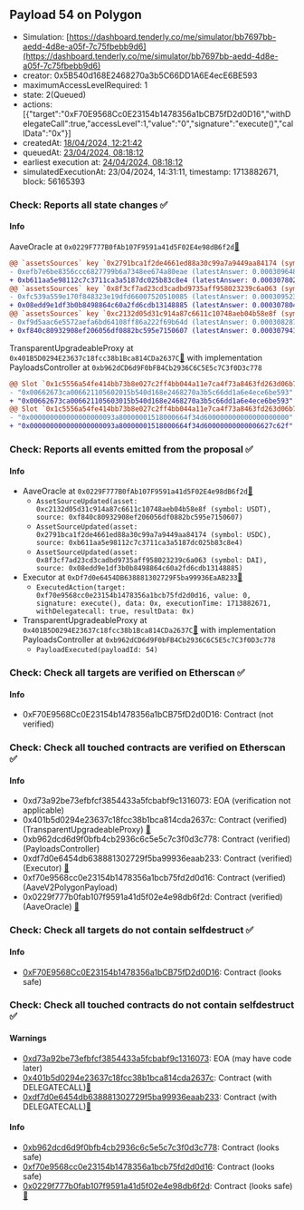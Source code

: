 ## Payload 54 on Polygon

- Simulation: [https://dashboard.tenderly.co/me/simulator/bb7697bb-aedd-4d8e-a05f-7c75fbebb9d6](https://dashboard.tenderly.co/me/simulator/bb7697bb-aedd-4d8e-a05f-7c75fbebb9d6)
- creator: 0x5B540d168E2468270a3b5C66DD1A6E4ecE6BE593
- maximumAccessLevelRequired: 1
- state: 2(Queued)
- actions: [{"target":"0xF70E9568Cc0E23154b1478356a1bCB75fD2d0D16","withDelegateCall":true,"accessLevel":1,"value":"0","signature":"execute()","callData":"0x"}]
- createdAt: [18/04/2024, 12:21:42](https://polygonscan.com/tx/0x93b3b99a4bbdc52e7994008f90c255b73ee5c3b4b38bb17fb84ae307d5d4a8eb)
- queuedAt: [23/04/2024, 08:18:12](https://polygonscan.com/tx/0x048837170ac4973d9db291381124db77bb392544a83abc9be1f61fd1a77f2a29)
- earliest execution at: [24/04/2024, 08:18:12](https://www.epochconverter.com/countdown?q=1713946692)
- simulatedExecutionAt: 23/04/2024, 14:31:11, timestamp: 1713882671, block: 56165393
### Check: Reports all state changes :white_check_mark:

#### Info


AaveOracle at `0x0229F777B0fAb107F9591a41d5F02E4e98dB6f2d`[:ghost:](https://github.com/bgd-labs/aave-address-book "AaveV2Polygon.ORACLE")
```diff
@@ `assetsSources` key `0x2791bca1f2de4661ed88a30c99a7a9449aa84174 (symbol: USDC)` @@
- 0xefb7e6be8356ccc6827799b6a7348ee674a80eae (latestAnswer: 0.000309648444330874[309648444330874](18 decimals), description: USDC / ETH)
+ 0xb611aa5e98112c7c3711ca3a5187dc025b83c8e4 (latestAnswer: 0.000307802200542909[307802200542909](18 decimals), description: Capped USDC / USD / ETH)
@@ `assetsSources` key `0x8f3cf7ad23cd3cadbd9735aff958023239c6a063 (symbol: DAI)` @@
- 0xfc539a559e170f848323e19dfd66007520510085 (latestAnswer: 0.000309523735827681[309523735827681](18 decimals), description: DAI / ETH)
+ 0x08edd9e1df3b0b8498864c60a2fd6cdb13148885 (latestAnswer: 0.000307804939777489[307804939777489](18 decimals), description: Capped DAI / USD / ETH)
@@ `assetsSources` key `0xc2132d05d31c914a87c6611c10748aeb04b58e8f (symbol: USDT)` @@
- 0xf9d5aac6e5572aefa6bd64108ff86a222f69b64d (latestAnswer: 0.000308287175187022[308287175187022](18 decimals), description: USDT / ETH)
+ 0xf840c80932908ef206056df0882bc595e7150607 (latestAnswer: 0.000307941581416182[307941581416182](18 decimals), description: Capped USDT / USD / ETH)
```

TransparentUpgradeableProxy at `0x401B5D0294E23637c18fcc38b1Bca814CDa2637C`[:ghost:](https://github.com/bgd-labs/aave-address-book "GovernanceV3Polygon.PAYLOADS_CONTROLLER") with implementation PayloadsController at `0xb962dCD6d9F0bFB4Cb2936C6C5E5c7C3f0D3c778`
```diff
@@ Slot `0x1c5556a54fe414bb73b8e027c2ff4bb044a11e7ca4f73a8463fd263d06b76aa6` @@
- "0x00662673ca006621105602015b540d168e2468270a3b5c66dd1a6e4ece6be593"
+ "0x00662673ca006621105603015b540d168e2468270a3b5c66dd1a6e4ece6be593"
@@ Slot `0x1c5556a54fe414bb73b8e027c2ff4bb044a11e7ca4f73a8463fd263d06b76aa7` @@
- "0x000000000000000000093a80000001518000664f34d600000000000000000000"
+ "0x000000000000000000093a80000001518000664f34d60000000000006627c62f"
```


### Check: Reports all events emitted from the proposal :white_check_mark:

#### Info

- AaveOracle at `0x0229F777B0fAb107F9591a41d5F02E4e98dB6f2d`[:ghost:](https://github.com/bgd-labs/aave-address-book "AaveV2Polygon.ORACLE")
  - `AssetSourceUpdated(asset: 0xc2132d05d31c914a87c6611c10748aeb04b58e8f (symbol: USDT), source: 0xf840c80932908ef206056df0882bc595e7150607)`
  - `AssetSourceUpdated(asset: 0x2791bca1f2de4661ed88a30c99a7a9449aa84174 (symbol: USDC), source: 0xb611aa5e98112c7c3711ca3a5187dc025b83c8e4)`
  - `AssetSourceUpdated(asset: 0x8f3cf7ad23cd3cadbd9735aff958023239c6a063 (symbol: DAI), source: 0x08edd9e1df3b0b8498864c60a2fd6cdb13148885)`
- Executor at `0xDf7d0e6454DB638881302729F5ba99936EaAB233`[:ghost:](https://github.com/bgd-labs/aave-address-book "AaveV2Polygon.POOL_ADMIN, AaveV3Polygon.ACL_ADMIN, GovernanceV3Polygon.EXECUTOR_LVL_1")
  - `ExecutedAction(target: 0xf70e9568cc0e23154b1478356a1bcb75fd2d0d16, value: 0, signature: execute(), data: 0x, executionTime: 1713882671, withDelegatecall: true, resultData: 0x)`
- TransparentUpgradeableProxy at `0x401B5D0294E23637c18fcc38b1Bca814CDa2637C`[:ghost:](https://github.com/bgd-labs/aave-address-book "GovernanceV3Polygon.PAYLOADS_CONTROLLER") with implementation PayloadsController at `0xb962dCD6d9F0bFB4Cb2936C6C5E5c7C3f0D3c778`
  - `PayloadExecuted(payloadId: 54)`

### Check: Check all targets are verified on Etherscan :white_check_mark:

#### Info

- 0xF70E9568Cc0E23154b1478356a1bCB75fD2d0D16: Contract (not verified) 

### Check: Check all touched contracts are verified on Etherscan :white_check_mark:

#### Info

- 0xd73a92be73efbfcf3854433a5fcbabf9c1316073: EOA (verification not applicable)
- 0x401b5d0294e23637c18fcc38b1bca814cda2637c: Contract (verified) (TransparentUpgradeableProxy) [:ghost:](https://github.com/bgd-labs/aave-address-book "GovernanceV3Polygon.PAYLOADS_CONTROLLER")
- 0xb962dcd6d9f0bfb4cb2936c6c5e5c7c3f0d3c778: Contract (verified) (PayloadsController) 
- 0xdf7d0e6454db638881302729f5ba99936eaab233: Contract (verified) (Executor) [:ghost:](https://github.com/bgd-labs/aave-address-book "AaveV2Polygon.POOL_ADMIN, AaveV3Polygon.ACL_ADMIN, GovernanceV3Polygon.EXECUTOR_LVL_1")
- 0xf70e9568cc0e23154b1478356a1bcb75fd2d0d16: Contract (verified) (AaveV2PolygonPayload) 
- 0x0229f777b0fab107f9591a41d5f02e4e98db6f2d: Contract (verified) (AaveOracle) [:ghost:](https://github.com/bgd-labs/aave-address-book "AaveV2Polygon.ORACLE")

### Check: Check all targets do not contain selfdestruct :white_check_mark:

#### Info

- [0xF70E9568Cc0E23154b1478356a1bCB75fD2d0D16](https://polygonscan.com/address/0xF70E9568Cc0E23154b1478356a1bCB75fD2d0D16): Contract (looks safe)

### Check: Check all touched contracts do not contain selfdestruct :white_check_mark:

#### Warnings

- [0xd73a92be73efbfcf3854433a5fcbabf9c1316073](https://polygonscan.com/address/0xd73a92be73efbfcf3854433a5fcbabf9c1316073): EOA (may have code later)
- [0x401b5d0294e23637c18fcc38b1bca814cda2637c](https://polygonscan.com/address/0x401b5d0294e23637c18fcc38b1bca814cda2637c): Contract (with DELEGATECALL)[:ghost:](https://github.com/bgd-labs/aave-address-book "GovernanceV3Polygon.PAYLOADS_CONTROLLER")
- [0xdf7d0e6454db638881302729f5ba99936eaab233](https://polygonscan.com/address/0xdf7d0e6454db638881302729f5ba99936eaab233): Contract (with DELEGATECALL)[:ghost:](https://github.com/bgd-labs/aave-address-book "AaveV2Polygon.POOL_ADMIN, AaveV3Polygon.ACL_ADMIN, GovernanceV3Polygon.EXECUTOR_LVL_1")

#### Info

- [0xb962dcd6d9f0bfb4cb2936c6c5e5c7c3f0d3c778](https://polygonscan.com/address/0xb962dcd6d9f0bfb4cb2936c6c5e5c7c3f0d3c778): Contract (looks safe)
- [0xf70e9568cc0e23154b1478356a1bcb75fd2d0d16](https://polygonscan.com/address/0xf70e9568cc0e23154b1478356a1bcb75fd2d0d16): Contract (looks safe)
- [0x0229f777b0fab107f9591a41d5f02e4e98db6f2d](https://polygonscan.com/address/0x0229f777b0fab107f9591a41d5f02e4e98db6f2d): Contract (looks safe)[:ghost:](https://github.com/bgd-labs/aave-address-book "AaveV2Polygon.ORACLE")

